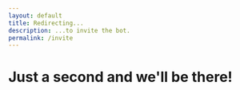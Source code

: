 ```yaml
---
layout: default
title: Redirecting...
description: ...to invite the bot.
permalink: /invite
---
```


<meta charset="utf-8">
<title>Redirecting to the bot invite link</title>
<meta http-equiv="refresh" content="0; URL=https://dsc.gg/wisebot">
<link rel="canonical" href="https://dsc.gg/wisebot">

# Just a second and we'll be there!
